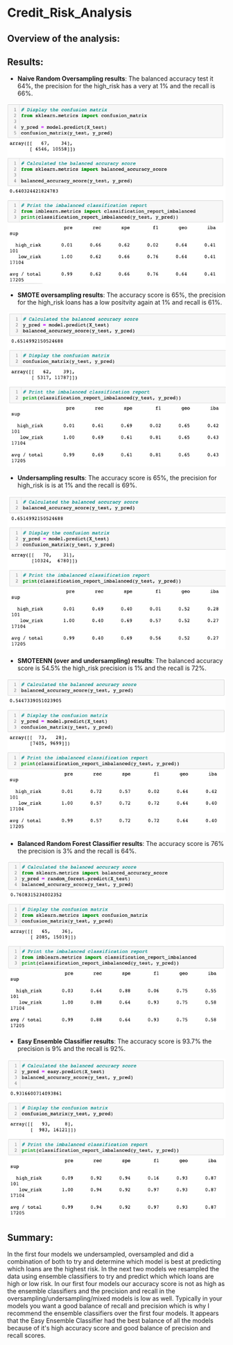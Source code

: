 # Credit_Risk_Analysis

## Overview of the analysis: 

## Results: 
* **Naive Random Oversampling results**: The balanced accuracy test it 64%, the precision for the high_risk has a very at 1% and the recall is 66%.

![aive Random Oversampling screenshot](https://github.com/ereekaj/Credit_Risk_Analysis/blob/main/Resources/NativeRandomOversampler.png)

* **SMOTE oversampling results**: The accuracy score is 65%, the precision for the high_risk loans has a low positvity again at 1% and recall is 61%.

![SMOTE oversampling screenshot](https://github.com/ereekaj/Credit_Risk_Analysis/blob/main/Resources/SmoteOversampling.png)

* **Undersampling results**: The accuracy score is 65%, the precision for high_risk is is at 1% and the recall is 69%.

![Undersampling results screenshot](https://github.com/ereekaj/Credit_Risk_Analysis/blob/main/Resources/ClusterCentroidsResampler.png)

* **SMOTEENN (over and undersampling) results**: The balanced accuracy score is 54.5% the high_risk precision is 1% and the recall is 72%.

![SMOTEENN screenshot](https://github.com/ereekaj/Credit_Risk_Analysis/blob/main/Resources/SmoteennCombo.png)

* **Balanced Random Forest Classifier results**: The accuracy score is 76% the precision is 3% and the recall is 64%.

![balanced Random Forest Classifier screensho](https://github.com/ereekaj/Credit_Risk_Analysis/blob/main/Resources/BalancedRandomForestClassifier.png)

* **Easy Ensemble Classifier results**: The accuracy score is 93.7% the precision is 9% and the recall is 92%.

![Easy Ensemble Classifier screenshot](https://github.com/ereekaj/Credit_Risk_Analysis/blob/main/Resources/EasyEnsembleClassifier.png)

## Summary: 

In the first four models we undersampled, oversampled and did a combination of both to try and determine which model is best at predicting which loans are the highest risk. In the next two models we resampled the data using ensemble classifiers to try and predict which which loans are high or low risk. In our first four models our accuracy score is not as high as the ensemble classifiers and the precision and recall in the oversampling/undersampling/mixed models is low as well. Typically in your models you want a good balance of recall and precision which is why I recommend the ensemble classifiers over the first four models. It appears that the Easy Ensemble Classifier had the best balance of all the models because of it's high accuracy score and good balance of precision and recall scores.
